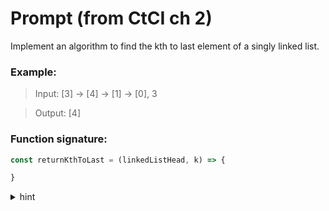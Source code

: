 # Prompt (from CtCI ch 2)

Implement an algorithm to find the kth to last element of a singly linked list.

### Example:

> Input: [3] -> [4] -> [1] -> [0], 3

> Output: [4]

### Function signature:

``` javascript
const returnKthToLast = (linkedListHead, k) => {

}
```
<details>
  <summary>hint</summary>
  <p> What if you knew the linked list size? What is the difference between finding the Kth-to-Last element and finding the Xth element?
  <details>
    <summary>hint</summary>
    <p>If you don't know the linked list size, can you compute it? How does this impact the runtime?
      <details>
      <summary>hint</summary>
      <p>You can do this recursively or iteratively. If you choose iteratively, imagine you had 2 pointers pointing at adjacent nodes and they were moving at the same speed through the linked list. When one hits the ends of the linked list, where will the other be?
    </p></details>
  </p></details>
</p></details>
